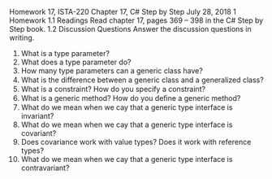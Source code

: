 Homework 17, ISTA-220
Chapter 17, C# Step by Step
July 28, 2018
1 Homework
1.1 Readings
Read chapter 17, pages 369 – 398 in the C# Step by Step book.
1.2 Discussion Questions
Answer the discussion questions in writing.
1. What is a type parameter?
2. What does a type parameter do?
3. How many type parameters can a generic class have?
4. What is the diﬀerence between a generic class and a generalized class?
5. What is a constraint? How do you specify a constraint?
6. What is a generic method? How do you deﬁne a generic method?
7. What do we mean when we cay that a generic type interface is invariant?
8. What do we mean when we cay that a generic type interface is covariant?
9. Does covariance work with value types? Does it work with reference types?
10. What do we mean when we cay that a generic type interface is contravariant?
